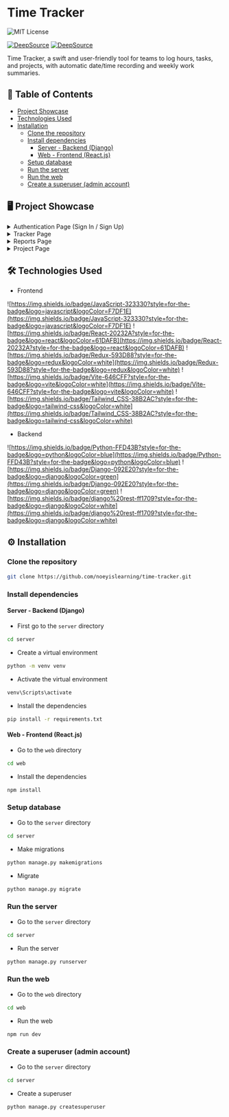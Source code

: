 # Time Tracker

![MIT License](https://custom-icon-badges.herokuapp.com/badge/MIT_License-262c3e?style=for-the-badge&logoColor=white)

[![DeepSource](https://app.deepsource.com/gh/noeyislearning/time-tracker.svg/?label=active+issues&show_trend=true&token=MfWOQOWyjY4d6cbELJDid_fx)](https://app.deepsource.com/gh/noeyislearning/time-tracker/)
[![DeepSource](https://app.deepsource.com/gh/noeyislearning/time-tracker.svg/?label=resolved+issues&show_trend=true&token=MfWOQOWyjY4d6cbELJDid_fx)](https://app.deepsource.com/gh/noeyislearning/time-tracker/)

Time Tracker, a swift and user-friendly tool for teams to log hours, tasks, and projects, with automatic date/time recording and weekly work summaries.

## 📃 Table of Contents

- [Project Showcase](#project-showcase)
- [Technologies Used](#technologies-used)
- [Installation](#installation)
  - [Clone the repository](#clone-the-repository)
  - [Install dependencies](#install-dependencies)
    - [Server - Backend (Django)](#server---backend-django)
    - [Web - Frontend (React.js)](#web---frontend-reactjs)
  - [Setup database](#setup-database)
  - [Run the server](#run-the-server)
  - [Run the web](#run-the-web)
  - [Create a superuser (admin account)](#create-a-superuser-admin-account)

## 🖥️ Project Showcase

<details>
  <summary>Authentication Page (Sign In / Sign Up)</summary>

![Authetication Page](/assets/authpage-signin.png)
![Authetication Paage](/assets/authpage-signup.png)

</details>

<details>
  <summary>Tracker Page</summary>

![Tracker Page](/assets/trackerpage.png)

</details>

<details>
  <summary>Reports Page</summary>

![Reports Page](/assets/reportspage.png)

</details>

<details>
  <summary>Project Page</summary>

![Project Page](/assets/projectpage.png)

</details>

## 🛠️ Technologies Used

- Frontend

![https://img.shields.io/badge/JavaScript-323330?style=for-the-badge&logo=javascript&logoColor=F7DF1E](https://img.shields.io/badge/JavaScript-323330?style=for-the-badge&logo=javascript&logoColor=F7DF1E)
![https://img.shields.io/badge/React-20232A?style=for-the-badge&logo=react&logoColor=61DAFB](https://img.shields.io/badge/React-20232A?style=for-the-badge&logo=react&logoColor=61DAFB)
![https://img.shields.io/badge/Redux-593D88?style=for-the-badge&logo=redux&logoColor=white](https://img.shields.io/badge/Redux-593D88?style=for-the-badge&logo=redux&logoColor=white)
![https://img.shields.io/badge/Vite-646CFF?style=for-the-badge&logo=vite&logoColor=white](https://img.shields.io/badge/Vite-646CFF?style=for-the-badge&logo=vite&logoColor=white)
![https://img.shields.io/badge/Tailwind_CSS-38B2AC?style=for-the-badge&logo=tailwind-css&logoColor=white](https://img.shields.io/badge/Tailwind_CSS-38B2AC?style=for-the-badge&logo=tailwind-css&logoColor=white)

- Backend

![https://img.shields.io/badge/Python-FFD43B?style=for-the-badge&logo=python&logoColor=blue](https://img.shields.io/badge/Python-FFD43B?style=for-the-badge&logo=python&logoColor=blue)
![https://img.shields.io/badge/Django-092E20?style=for-the-badge&logo=django&logoColor=green](https://img.shields.io/badge/Django-092E20?style=for-the-badge&logo=django&logoColor=green)
![https://img.shields.io/badge/django%20rest-ff1709?style=for-the-badge&logo=django&logoColor=white](https://img.shields.io/badge/django%20rest-ff1709?style=for-the-badge&logo=django&logoColor=white)

## ⚙️ Installation

### Clone the repository

```bash
git clone https://github.com/noeyislearning/time-tracker.git
```

### Install dependencies

#### Server - Backend (Django)

- First go to the `server` directory

```bash
cd server
```

- Create a virtual environment

```bash
python -m venv venv
```

- Activate the virtual environment

```bash
venv\Scripts\activate
```

- Install the dependencies

```bash
pip install -r requirements.txt
```

#### Web - Frontend (React.js)

- Go to the `web` directory

```bash
cd web
```

- Install the dependencies

```bash
npm install
```

### Setup database

- Go to the `server` directory

```bash
cd server
```

- Make migrations

```bash
python manage.py makemigrations
```

- Migrate

```bash
python manage.py migrate
```

### Run the server

- Go to the `server` directory

```bash
cd server
```

- Run the server

```bash
python manage.py runserver
```

### Run the web

- Go to the `web` directory

```bash
cd web
```

- Run the web

```bash
npm run dev
```

### Create a superuser (admin account)

- Go to the `server` directory

```bash
cd server
```

- Create a superuser

```bash
python manage.py createsuperuser
```
